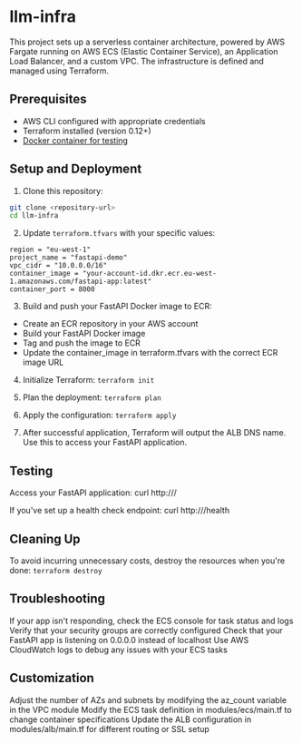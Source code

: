 # llm-infra

This project sets up a serverless container architecture, powered by AWS Fargate running on AWS ECS (Elastic Container Service), an Application Load Balancer, and a custom VPC. The infrastructure is defined and managed using Terraform.

## Prerequisites

- AWS CLI configured with appropriate credentials
- Terraform installed (version 0.12+)
- [Docker container for testing](https://github.com/jscottcronin/fastapi-llm)

## Setup and Deployment

1. Clone this repository:
```bash
git clone <repository-url>
cd llm-infra
```
2. Update `terraform.tfvars` with your specific values:
```hcl
region = "eu-west-1"
project_name = "fastapi-demo"
vpc_cidr = "10.0.0.0/16"
container_image = "your-account-id.dkr.ecr.eu-west-1.amazonaws.com/fastapi-app:latest"
container_port = 8000
```
3. Build and push your FastAPI Docker image to ECR:
* Create an ECR repository in your AWS account
* Build your FastAPI Docker image
* Tag and push the image to ECR
* Update the container_image in terraform.tfvars with the correct ECR image URL

4. Initialize Terraform:
`terraform init`
5. Plan the deployment:
`terraform plan`
6. Apply the configuration:
`terraform apply`

7. After successful application, Terraform will output the ALB DNS name. Use this to access your FastAPI application.

## Testing

Access your FastAPI application:
curl http://<alb-dns-name>/

If you've set up a health check endpoint:
curl http://<alb-dns-name>/health


## Cleaning Up
To avoid incurring unnecessary costs, destroy the resources when you're done:
`terraform destroy`

## Troubleshooting

If your app isn't responding, check the ECS console for task status and logs
Verify that your security groups are correctly configured
Check that your FastAPI app is listening on 0.0.0.0 instead of localhost
Use AWS CloudWatch logs to debug any issues with your ECS tasks

## Customization

Adjust the number of AZs and subnets by modifying the az_count variable in the VPC module
Modify the ECS task definition in modules/ecs/main.tf to change container specifications
Update the ALB configuration in modules/alb/main.tf for different routing or SSL setup